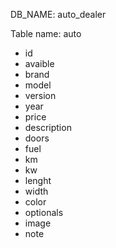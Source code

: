 DB_NAME: auto_dealer

Table name: auto

- id
- avaible
- brand
- model
- version
- year
- price
- description
- doors
- fuel
- km
- kw
- lenght
- width
- color
- optionals
- image
- note